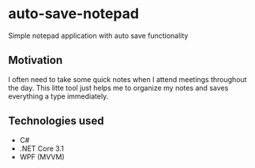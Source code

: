 # auto-save-notepad
Simple notepad application with auto save functionality

## Motivation
I often need to take some quick notes when I attend meetings throughout the day. This litte tool just helps me to organize my notes and saves everything a type immediately.

## Technologies used
- C#
- .NET Core 3.1
- WPF (MVVM)